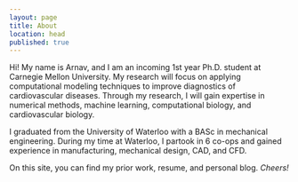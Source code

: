 ```yaml
---
layout: page
title: About
location: head
published: true
---
```

Hi! My name is Arnav, and I am an incoming 1<sup></sup>st year Ph.D. student at Carnegie Mellon University. My research will focus on applying computational modeling techniques to improve diagnostics of cardiovascular diseases. Through my research, I will gain expertise in numerical methods, machine learning, computational biology, and cardiovascular biology.

I graduated from the University of Waterloo with a BASc in mechanical engineering. During my time at Waterloo, I partook in 6 co-ops and gained experience in manufacturing, mechanical design, CAD, and CFD.

On this site, you can find my prior work, resume, and personal blog. _Cheers!_
